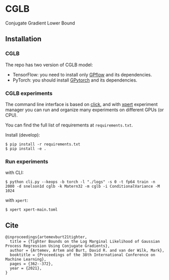 # CGLB

Conjugate Gradient Lower Bound


## Installation

### CGLB

The repo has two version of CGLB model:

* TensorFlow: you need to install only [GPflow](https://github.com/GPflow/GPflow#installation) and its dependencies.
* PyTorch: you should install [GPytorch](https://github.com/cornellius-gp/gpytorch#installation) and its dependencies.

### CGLB experiments

The command line interface is based on [click](https://pypi.org/project/click), and with [xpert](https://github.com/awav/xpert) experiment manager you can run and organize many experiments on different GPUs (or CPU).

You can find the full list of requirements at `requirements.txt`.


Install (develop):

```
$ pip install -r requirements.txt
$ pip install -e .
```


### Run experiments

with CLI:

```
$ python cli.py --keops -b torch -l "./logs" -s 0 -t fp64 train -n 2000 -d snelson1d cglb -k Matern32 -m cglb -i ConditionalVariance -M 1024
```

with `xpert`:

```
$ xpert xpert-main.toml
```


## Cite

```
@inproceedings{artemevburt21tighter,
  title = {Tighter Bounds on the Log Marginal Likelihood of Gaussian Process Regression Using Conjugate Gradients},
  author = {Artemev, Artem and Burt, David R. and van der Wilk, Mark},
  booktitle = {Proceedings of the 38th International Conference on Machine Learning},
  pages = {362--372},
  year = {2021},
}
```